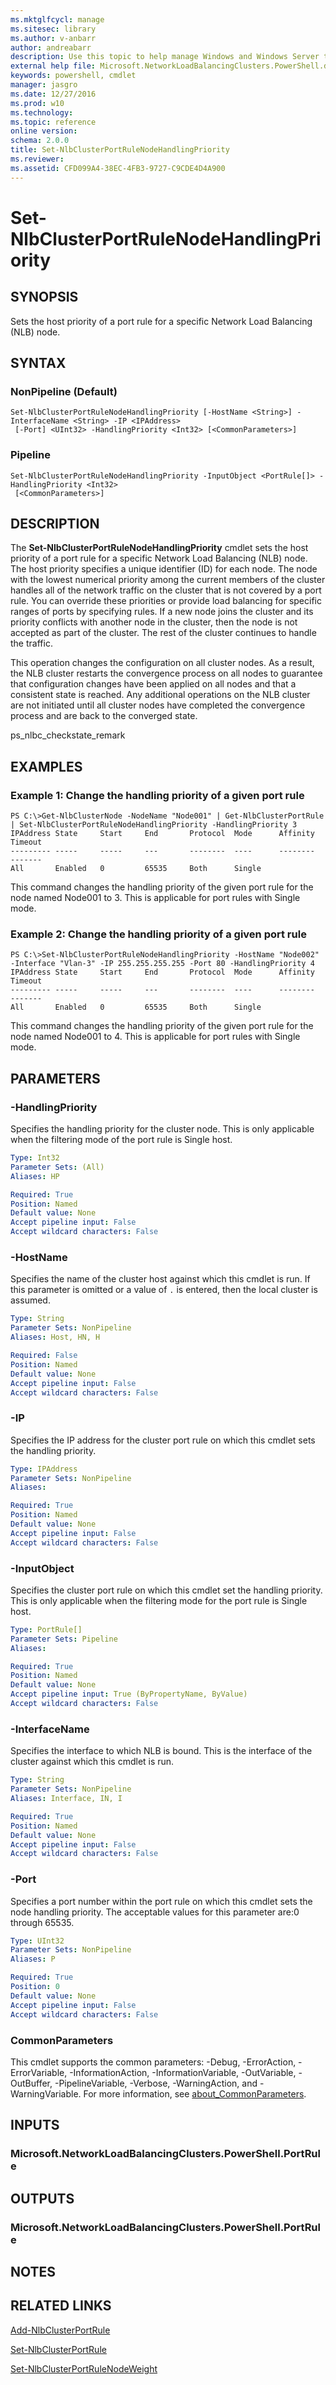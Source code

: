 ```yaml
---
ms.mktglfcycl: manage
ms.sitesec: library
ms.author: v-anbarr
author: andreabarr
description: Use this topic to help manage Windows and Windows Server technologies with Windows PowerShell.
external help file: Microsoft.NetworkLoadBalancingClusters.PowerShell.dll-Help.xml
keywords: powershell, cmdlet
manager: jasgro
ms.date: 12/27/2016
ms.prod: w10
ms.technology: 
ms.topic: reference
online version: 
schema: 2.0.0
title: Set-NlbClusterPortRuleNodeHandlingPriority
ms.reviewer:
ms.assetid: CFD099A4-38EC-4FB3-9727-C9CDE4D4A900
---
```


# Set-NlbClusterPortRuleNodeHandlingPriority

## SYNOPSIS
Sets the host priority of a port rule for a specific Network Load Balancing (NLB) node.

## SYNTAX

### NonPipeline (Default)
```
Set-NlbClusterPortRuleNodeHandlingPriority [-HostName <String>] -InterfaceName <String> -IP <IPAddress>
 [-Port] <UInt32> -HandlingPriority <Int32> [<CommonParameters>]
```

### Pipeline
```
Set-NlbClusterPortRuleNodeHandlingPriority -InputObject <PortRule[]> -HandlingPriority <Int32>
 [<CommonParameters>]
```

## DESCRIPTION
The **Set-NlbClusterPortRuleNodeHandlingPriority** cmdlet sets the host priority of a port rule for a specific Network Load Balancing (NLB) node.
The host priority specifies a unique identifier (ID) for each node.
The node with the lowest numerical priority among the current members of the cluster handles all of the network traffic on the cluster that is not covered by a port rule.
You can override these priorities or provide load balancing for specific ranges of ports by specifying rules.
If a new node joins the cluster and its priority conflicts with another node in the cluster, then the node is not accepted as part of the cluster.
The rest of the cluster continues to handle the traffic.

This operation changes the configuration on all cluster nodes.
As a result, the NLB cluster restarts the convergence process on all nodes to guarantee that configuration changes have been applied on all nodes and that a consistent state is reached.
Any additional operations on the NLB cluster are not initiated until all cluster nodes have completed the convergence process and are back to the converged state.

ps_nlbc_checkstate_remark

## EXAMPLES

### Example 1: Change the handling priority of a given port rule
```
PS C:\>Get-NlbClusterNode -NodeName "Node001" | Get-NlbClusterPortRule | Set-NlbClusterPortRuleNodeHandlingPriority -HandlingPriority 3
IPAddress State     Start     End       Protocol  Mode      Affinity  Timeout 
--------- -----     -----     ---       --------  ----      --------  ------- 
All       Enabled   0         65535     Both      Single
```

This command changes the handling priority of the given port rule for the node named Node001 to 3.
This is applicable for port rules with Single mode.

### Example 2: Change the handling priority of a given port rule
```
PS C:\>Set-NlbClusterPortRuleNodeHandlingPriority -HostName "Node002" -Interface "Vlan-3" -IP 255.255.255.255 -Port 80 -HandlingPriority 4
IPAddress State     Start     End       Protocol  Mode      Affinity  Timeout 
--------- -----     -----     ---       --------  ----      --------  ------- 
All       Enabled   0         65535     Both      Single
```

This command changes the handling priority of the given port rule for the node named Node001 to 4.
This is applicable for port rules with Single mode.

## PARAMETERS

### -HandlingPriority
Specifies the handling priority for the cluster node.
This is only applicable when the filtering mode of the port rule is Single host.

```yaml
Type: Int32
Parameter Sets: (All)
Aliases: HP

Required: True
Position: Named
Default value: None
Accept pipeline input: False
Accept wildcard characters: False
```

### -HostName
Specifies the name of the cluster host against which this cmdlet is run.
If this parameter is omitted or a value of `.` is entered, then the local cluster is assumed.

```yaml
Type: String
Parameter Sets: NonPipeline
Aliases: Host, HN, H

Required: False
Position: Named
Default value: None
Accept pipeline input: False
Accept wildcard characters: False
```

### -IP
Specifies the IP address for the cluster port rule on which this cmdlet sets the handling priority.

```yaml
Type: IPAddress
Parameter Sets: NonPipeline
Aliases: 

Required: True
Position: Named
Default value: None
Accept pipeline input: False
Accept wildcard characters: False
```

### -InputObject
Specifies the cluster port rule on which this cmdlet set the handling priority.
This is only applicable when the filtering mode for the port rule is Single host.

```yaml
Type: PortRule[]
Parameter Sets: Pipeline
Aliases: 

Required: True
Position: Named
Default value: None
Accept pipeline input: True (ByPropertyName, ByValue)
Accept wildcard characters: False
```

### -InterfaceName
Specifies the interface to which NLB is bound.
This is the interface of the cluster against which this cmdlet is run.

```yaml
Type: String
Parameter Sets: NonPipeline
Aliases: Interface, IN, I

Required: True
Position: Named
Default value: None
Accept pipeline input: False
Accept wildcard characters: False
```

### -Port
Specifies a port number within the port rule on which this cmdlet sets the node handling priority.
The acceptable values for this parameter are:0 through 65535.

```yaml
Type: UInt32
Parameter Sets: NonPipeline
Aliases: P

Required: True
Position: 0
Default value: None
Accept pipeline input: False
Accept wildcard characters: False
```

### CommonParameters
This cmdlet supports the common parameters: -Debug, -ErrorAction, -ErrorVariable, -InformationAction, -InformationVariable, -OutVariable, -OutBuffer, -PipelineVariable, -Verbose, -WarningAction, and -WarningVariable. For more information, see [about_CommonParameters](http://go.microsoft.com/fwlink/?LinkID=113216).

## INPUTS

### Microsoft.NetworkLoadBalancingClusters.PowerShell.PortRule

## OUTPUTS

### Microsoft.NetworkLoadBalancingClusters.PowerShell.PortRule

## NOTES

## RELATED LINKS

[Add-NlbClusterPortRule](./Add-NlbClusterPortRule.md)

[Set-NlbClusterPortRule](./Set-NlbClusterPortRule.md)

[Set-NlbClusterPortRuleNodeWeight](./Set-NlbClusterPortRuleNodeWeight.md)

